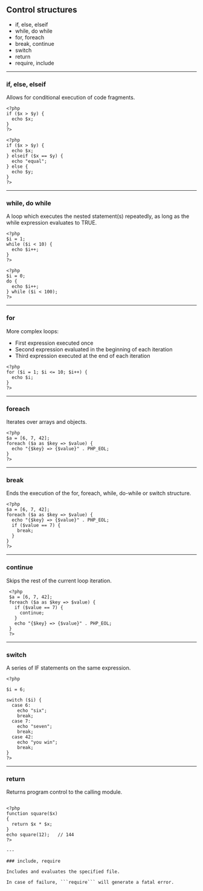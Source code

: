 ## Control structures

- if, else, elseif
- while, do while
- for, foreach
- break, continue
- switch
- return
- require, include

---

### if, else, elseif

Allows for conditional execution of code fragments.

```
<?php
if ($x > $y) {
  echo $x;
}
?>
```

```
<?php
if ($x > $y) {
  echo $x;
} elseif ($x == $y) {
  echo "equal";
} else {
  echo $y;
}
?>
```

---

### while, do while

A loop which executes the nested statement(s) repeatedly, as long as the while expression evaluates to TRUE.

```
<?php
$i = 1;
while ($i < 10) {
  echo $i++;
}
?>
```

```
<?php
$i = 0;
do {
  echo $i++;
} while ($i < 100);
?>
```

---

### for

More complex loops:

- First expression executed once
- Second expression evaluated in the beginning of each iteration
- Third expression executed at the end of each iteration

```
<?php
for ($i = 1; $i <= 10; $i++) {
  echo $i;
}
?>
```

---

### foreach

Iterates over arrays and objects.

```
<?php
$a = [6, 7, 42];
foreach ($a as $key => $value) {
  echo "{$key} => {$value}" . PHP_EOL;
}
?>
```

---

### break

Ends the execution of the for, foreach, while, do-while or switch structure.

```
<?php
$a = [6, 7, 42];
foreach ($a as $key => $value) {
  echo "{$key} => {$value}" . PHP_EOL;
  if ($value == 7) {
    break;
  }
}
?>
```

---

### continue

 Skips the rest of the current loop iteration.

```
 <?php
 $a = [6, 7, 42];
 foreach ($a as $key => $value) {
   if ($value == 7) {
     continue;
   }
   echo "{$key} => {$value}" . PHP_EOL;
 }
 ?>
 ```

---

 ### switch

A series of IF statements on the same expression.

```
<?php

$i = 6;

switch ($i) {
  case 6:
    echo "six";
    break;
  case 7:
    echo "seven";
    break;
  case 42:
    echo "you win";
    break;
}
?>
```

---

### return

Returns program control to the calling module.

```

<?php
function square($x)
{
  return $x * $x;
}
echo square(12);   // 144
?>

---

### include, require

Includes and evaluates the specified file.

In case of failure, ```require``` will generate a fatal error.

```
<?php
require 'bootstrap.php';
?>
```
